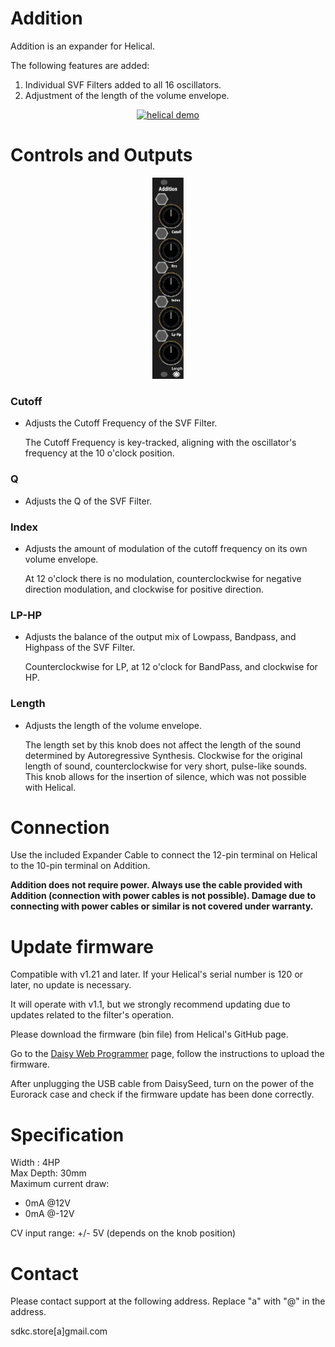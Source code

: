 
# Addition
Addition is an expander for Helical.

The following features are added:

1. Individual SVF Filters added to all 16 oscillators.
2. Adjustment of the length of the volume envelope.

<div style="text-align: center">

[![helical demo](http://img.youtube.com/vi/6yBOZIw-G4k/0.jpg)](https://youtu.be/6yBOZIw-G4k](https://youtu.be/6yBOZIw-G4k))
</div>

<div style="page-break-before:always"></div>

# Controls and Outputs

<div style="text-align: center">
    <img src="ManualData/Addition_panel_Image.png" width="10%">
</div>

### Cutoff
* Adjusts the Cutoff Frequency of the SVF Filter.

  The Cutoff Frequency is key-tracked, aligning with the oscillator's frequency at the 10 o'clock position.

### Q 
* Adjusts the Q of the SVF Filter.

### Index
* Adjusts the amount of modulation of the cutoff frequency on its own volume envelope.

  At 12 o'clock there is no modulation, counterclockwise for negative direction modulation, and clockwise for positive direction.
### LP-HP
* Adjusts the balance of the output mix of Lowpass, Bandpass, and Highpass of the SVF Filter.

  Counterclockwise for LP, at 12 o'clock for BandPass, and clockwise for HP.


### Length
* Adjusts the length of the volume envelope.

  The length set by this knob does not affect the length of the sound determined by Autoregressive Synthesis. Clockwise for the original length of sound, counterclockwise for very short, pulse-like sounds. This knob allows for the insertion of silence, which was not possible with Helical. 
  
# Connection
Use the included Expander Cable to connect the 12-pin terminal on Helical to the 10-pin terminal on Addition.

<b>Addition does not require power. Always use the cable provided with Addition (connection with power cables is not possible). Damage due to connecting with power cables or similar is not covered under warranty.</b>


# Update firmware

Compatible with v1.21 and later. If your Helical's serial number is 120 or later, no update is necessary.

It will operate with v1.1, but we strongly recommend updating due to updates related to the filter's operation.


Please download the firmware (bin file) from Helical's GitHub page.

Go to the <a href = "https://electro-smith.github.io/Programmer/">Daisy Web Programmer</a> page, follow the instructions to upload the firmware.

After unplugging the USB cable from DaisySeed, turn on the power of the Eurorack case and check if the firmware update has been done correctly.

# Specification
Width : 4HP  
Max Depth: 30mm  
Maximum current draw:
* 0mA @12V
* 0mA @-12V

CV input range: +/- 5V (depends on the knob position)

# Contact
Please contact support at the following address. Replace "a" with "@" in the address.

sdkc.store[a]gmail.com